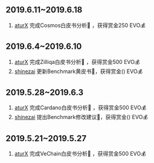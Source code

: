 ## 2019.6.11~2019.6.18
1. [aturX](https://github.com/aturX)  完成Cosmos白皮书分析:clap: ，获得赏金250 EVO:moneybag:

## 2019.6.4~2019.6.10
1. [aturX](https://github.com/aturX)  完成Zilliqa白皮书分析:clap: ，获得赏金500 EVO:moneybag:
2. [shinezai](https://github.com/shinezai) 更新Benchmark黄皮书:clap:，获得赏金() EVO:moneybag:
## 2019.5.28~2019.6.3
1. [aturX](https://github.com/aturX)  完成Cardano白皮书分析:clap: ，获得赏金500 EVO:moneybag:
2. [shinezai](https://github.com/shinezai) 提出Benchmark修改建议:clap:，获得赏金() EVO:moneybag:
## 2019.5.21~2019.5.27
1. [aturX](https://github.com/aturX)  完成VeChain白皮书分析:clap: ，获得赏金500 EVO:moneybag:
